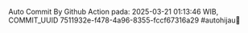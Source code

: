 Auto Commit By Github Action pada: 2025-03-21 01:13:46 WIB, COMMIT_UUID 7511932e-f478-4a96-8355-fccf67316a29 #autohijau🗿
